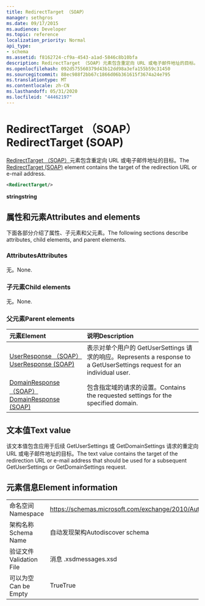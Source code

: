 ```yaml
---
title: RedirectTarget （SOAP）
manager: sethgros
ms.date: 09/17/2015
ms.audience: Developer
ms.topic: reference
localization_priority: Normal
api_type:
- schema
ms.assetid: f8162724-cf9a-4543-a1ad-5846c8b10bfa
description: RedirectTarget （SOAP）元素包含重定向 URL 或电子邮件地址的目标。
ms.openlocfilehash: 092d575560379d43b12dd98a3efa155b59c31450
ms.sourcegitcommit: 88ec988f2bb67c1866d06b361615f3674a24e795
ms.translationtype: MT
ms.contentlocale: zh-CN
ms.lasthandoff: 05/31/2020
ms.locfileid: "44462197"
---
```

# <a name="redirecttarget-soap"></a><span data-ttu-id="d2084-103">RedirectTarget （SOAP）</span><span class="sxs-lookup"><span data-stu-id="d2084-103">RedirectTarget (SOAP)</span></span>

<span data-ttu-id="d2084-104">[RedirectTarget （SOAP）](redirecttarget-soap.md)元素包含重定向 URL 或电子邮件地址的目标。</span><span class="sxs-lookup"><span data-stu-id="d2084-104">The [RedirectTarget (SOAP)](redirecttarget-soap.md) element contains the target of the redirection URL or e-mail address.</span></span> 
  
```XML
<RedirectTarget/>
```

 <span data-ttu-id="d2084-105">**string**</span><span class="sxs-lookup"><span data-stu-id="d2084-105">**string**</span></span>
## <a name="attributes-and-elements"></a><span data-ttu-id="d2084-106">属性和元素</span><span class="sxs-lookup"><span data-stu-id="d2084-106">Attributes and elements</span></span>

<span data-ttu-id="d2084-107">下面各部分介绍了属性、子元素和父元素。</span><span class="sxs-lookup"><span data-stu-id="d2084-107">The following sections describe attributes, child elements, and parent elements.</span></span>
  
### <a name="attributes"></a><span data-ttu-id="d2084-108">Attributes</span><span class="sxs-lookup"><span data-stu-id="d2084-108">Attributes</span></span>

<span data-ttu-id="d2084-109">无。</span><span class="sxs-lookup"><span data-stu-id="d2084-109">None.</span></span>
  
### <a name="child-elements"></a><span data-ttu-id="d2084-110">子元素</span><span class="sxs-lookup"><span data-stu-id="d2084-110">Child elements</span></span>

<span data-ttu-id="d2084-111">无。</span><span class="sxs-lookup"><span data-stu-id="d2084-111">None.</span></span>
  
### <a name="parent-elements"></a><span data-ttu-id="d2084-112">父元素</span><span class="sxs-lookup"><span data-stu-id="d2084-112">Parent elements</span></span>

|<span data-ttu-id="d2084-113">**元素**</span><span class="sxs-lookup"><span data-stu-id="d2084-113">**Element**</span></span>|<span data-ttu-id="d2084-114">**说明**</span><span class="sxs-lookup"><span data-stu-id="d2084-114">**Description**</span></span>|
|:-----|:-----|
|[<span data-ttu-id="d2084-115">UserResponse （SOAP）</span><span class="sxs-lookup"><span data-stu-id="d2084-115">UserResponse (SOAP)</span></span>](userresponse-soap.md) <br/> |<span data-ttu-id="d2084-116">表示对单个用户的 GetUserSettings 请求的响应。</span><span class="sxs-lookup"><span data-stu-id="d2084-116">Represents a response to a GetUserSettings request for an individual user.</span></span>  <br/> |
|[<span data-ttu-id="d2084-117">DomainResponse （SOAP）</span><span class="sxs-lookup"><span data-stu-id="d2084-117">DomainResponse (SOAP)</span></span>](domainresponse-soap.md) <br/> |<span data-ttu-id="d2084-118">包含指定域的请求的设置。</span><span class="sxs-lookup"><span data-stu-id="d2084-118">Contains the requested settings for the specified domain.</span></span>  <br/> |
   
## <a name="text-value"></a><span data-ttu-id="d2084-119">文本值</span><span class="sxs-lookup"><span data-stu-id="d2084-119">Text value</span></span>

<span data-ttu-id="d2084-120">该文本值包含应用于后续 GetUserSettings 或 GetDomainSettings 请求的重定向 URL 或电子邮件地址的目标。</span><span class="sxs-lookup"><span data-stu-id="d2084-120">The text value contains the target of the redirection URL or e-mail address that should be used for a subsequent GetUserSettings or GetDomainSettings request.</span></span>
  
## <a name="element-information"></a><span data-ttu-id="d2084-121">元素信息</span><span class="sxs-lookup"><span data-stu-id="d2084-121">Element information</span></span>

|||
|:-----|:-----|
|<span data-ttu-id="d2084-122">命名空间</span><span class="sxs-lookup"><span data-stu-id="d2084-122">Namespace</span></span>  <br/> |https://schemas.microsoft.com/exchange/2010/Autodiscover  <br/> |
|<span data-ttu-id="d2084-123">架构名称</span><span class="sxs-lookup"><span data-stu-id="d2084-123">Schema Name</span></span>  <br/> |<span data-ttu-id="d2084-124">自动发现架构</span><span class="sxs-lookup"><span data-stu-id="d2084-124">Autodiscover schema</span></span>  <br/> |
|<span data-ttu-id="d2084-125">验证文件</span><span class="sxs-lookup"><span data-stu-id="d2084-125">Validation File</span></span>  <br/> |<span data-ttu-id="d2084-126">消息 .xsd</span><span class="sxs-lookup"><span data-stu-id="d2084-126">messages.xsd</span></span>  <br/> |
|<span data-ttu-id="d2084-127">可以为空</span><span class="sxs-lookup"><span data-stu-id="d2084-127">Can be Empty</span></span>  <br/> |<span data-ttu-id="d2084-128">True</span><span class="sxs-lookup"><span data-stu-id="d2084-128">True</span></span>  <br/> |
   

